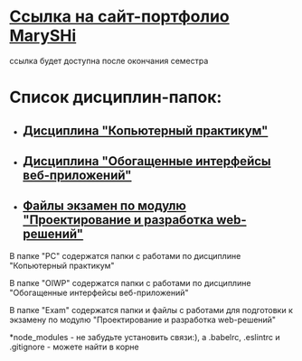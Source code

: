 # [Ссылка на сайт-портфолио MarySHi]()
ссылка будет доступна после окончания семестра

# Список дисциплин-папок:
* ## [Дисциплина "Копьютерный практикум"](PC)
  
* ## [Дисциплина "Обогащенные интерфейсы веб-приложений"](OIWP)
  
* ## [Файлы экзамен по модулю "Проектирование и разработка web-решений"](Exam)




В папке "PC" содержатся папки с работами по дисциплине "Копьютерный практикум"

В папке "OIWP" содержатся папки с работами по дисциплине "Обогащенные интерфейсы веб-приложений"

В папке "Exam" содержатся папки и файлы с работами для подготовки к экзамену по модулю "Проектирование и разработка web-решений"


*node_modules - не забудьте установить связи:), а .babelrc, .eslintrc и .gitignore - можете найти в корне
